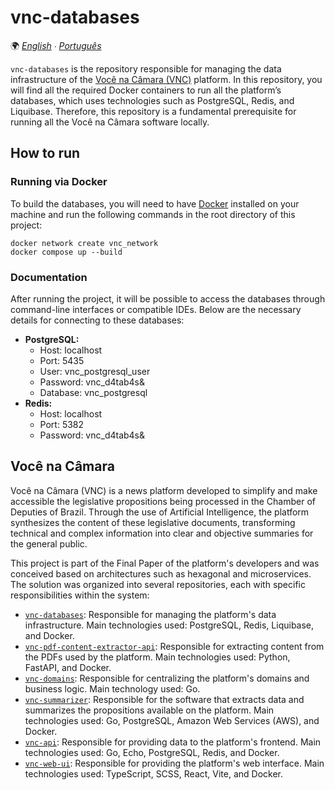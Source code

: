 # vnc-databases

🌍 *[English](README.md) ∙ [Português](README_pt.md)*

`vnc-databases` is the repository responsible for managing the data infrastructure of the
[Você na Câmara (VNC)](#você-na-câmara) platform. In this repository, you will find all the required Docker containers
to run all the platform’s databases, which uses technologies such as PostgreSQL, Redis, and Liquibase. Therefore, this
repository is a fundamental prerequisite for running all the Você na Câmara software locally.

## How to run

### Running via Docker

To build the databases, you will need to have [Docker](https://www.docker.com) installed on your machine and run the
following commands in the root directory of this project:

````shell
docker network create vnc_network
docker compose up --build
````

### Documentation

After running the project, it will be possible to access the databases through command-line interfaces or compatible
IDEs. Below are the necessary details for connecting to these databases:

* **PostgreSQL:**
  * Host: localhost
  * Port: 5435
  * User: vnc_postgresql_user
  * Password: vnc_d4tab4s&
  * Database: vnc_postgresql
* **Redis:**
  * Host: localhost
  * Port: 5382
  * Password: vnc_d4tab4s&

## Você na Câmara

Você na Câmara (VNC) is a news platform developed to simplify and make accessible the legislative propositions being
processed in the Chamber of Deputies of Brazil. Through the use of Artificial Intelligence, the platform synthesizes the
content of these legislative documents, transforming technical and complex information into clear and objective
summaries for the general public.

This project is part of the Final Paper of the platform's developers and was conceived based on architectures such as
hexagonal and microservices. The solution was organized into several repositories, each with specific responsibilities
within the system:

* [`vnc-databases`](https://github.com/devlucassantos/vnc-databases): Responsible for managing the platform's data
  infrastructure. Main technologies used: PostgreSQL, Redis, Liquibase, and Docker.
* [`vnc-pdf-content-extractor-api`](https://github.com/devlucassantos/vnc-pdf-content-extractor-api): Responsible for
  extracting content from the PDFs used by the platform. Main technologies used: Python, FastAPI, and Docker.
* [`vnc-domains`](https://github.com/devlucassantos/vnc-domains): Responsible for centralizing the platform's domains
  and business logic. Main technology used: Go.
* [`vnc-summarizer`](https://github.com/devlucassantos/vnc-summarizer): Responsible for the software that extracts data
  and summarizes the propositions available on the platform. Main technologies used: Go, PostgreSQL,
  Amazon Web Services (AWS), and Docker.
* [`vnc-api`](https://github.com/devlucassantos/vnc-api): Responsible for providing data to the platform's frontend.
  Main technologies used: Go, Echo, PostgreSQL, Redis, and Docker.
* [`vnc-web-ui`](https://github.com/devlucassantos/vnc-web-ui): Responsible for providing the platform's web interface.
  Main technologies used: TypeScript, SCSS, React, Vite, and Docker.
